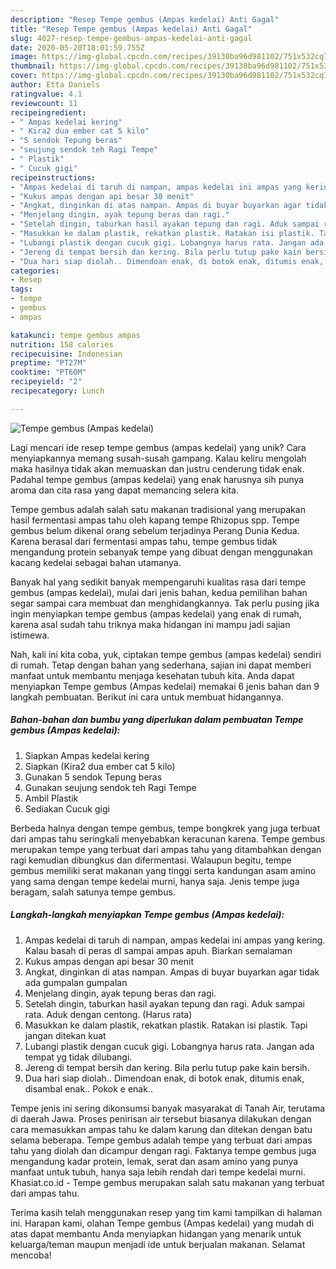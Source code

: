 ```yaml
---
description: "Resep Tempe gembus (Ampas kedelai) Anti Gagal"
title: "Resep Tempe gembus (Ampas kedelai) Anti Gagal"
slug: 4027-resep-tempe-gembus-ampas-kedelai-anti-gagal
date: 2020-05-20T18:01:59.755Z
image: https://img-global.cpcdn.com/recipes/39130ba96d981102/751x532cq70/tempe-gembus-ampas-kedelai-foto-resep-utama.jpg
thumbnail: https://img-global.cpcdn.com/recipes/39130ba96d981102/751x532cq70/tempe-gembus-ampas-kedelai-foto-resep-utama.jpg
cover: https://img-global.cpcdn.com/recipes/39130ba96d981102/751x532cq70/tempe-gembus-ampas-kedelai-foto-resep-utama.jpg
author: Etta Daniels
ratingvalue: 4.1
reviewcount: 11
recipeingredient:
- " Ampas kedelai kering"
- " Kira2 dua ember cat 5 kilo"
- "5 sendok Tepung beras"
- "seujung sendok teh Ragi Tempe"
- " Plastik"
- " Cucuk gigi"
recipeinstructions:
- "Ampas kedelai di taruh di nampan, ampas kedelai ini ampas yang kering. Kalau basah di peras dl sampai ampas apuh. Biarkan semalaman"
- "Kukus ampas dengan api besar 30 menit"
- "Angkat, dinginkan di atas nampan. Ampas di buyar buyarkan agar tidak ada gumpalan gumpalan"
- "Menjelang dingin, ayak tepung beras dan ragi."
- "Setelah dingin, taburkan hasil ayakan tepung dan ragi. Aduk sampai rata. Aduk dengan centong. (Harus rata)"
- "Masukkan ke dalam plastik, rekatkan plastik. Ratakan isi plastik. Tapi jangan ditekan kuat"
- "Lubangi plastik dengan cucuk gigi. Lobangnya harus rata. Jangan ada tempat yg tidak dilubangi."
- "Jereng di tempat bersih dan kering. Bila perlu tutup pake kain bersih."
- "Dua hari siap diolah.. Dimendoan enak, di botok enak, ditumis enak, disambal enak.. Pokok e enak.."
categories:
- Resep
tags:
- tempe
- gembus
- ampas

katakunci: tempe gembus ampas 
nutrition: 158 calories
recipecuisine: Indonesian
preptime: "PT27M"
cooktime: "PT60M"
recipeyield: "2"
recipecategory: Lunch

---
```



![Tempe gembus (Ampas kedelai)](https://img-global.cpcdn.com/recipes/39130ba96d981102/751x532cq70/tempe-gembus-ampas-kedelai-foto-resep-utama.jpg)

Lagi mencari ide resep tempe gembus (ampas kedelai) yang unik? Cara menyiapkannya memang susah-susah gampang. Kalau keliru mengolah maka hasilnya tidak akan memuaskan dan justru cenderung tidak enak. Padahal tempe gembus (ampas kedelai) yang enak harusnya sih punya aroma dan cita rasa yang dapat memancing selera kita.

Tempe gembus adalah salah satu makanan tradisional yang merupakan hasil fermentasi ampas tahu oleh kapang tempe Rhizopus spp. Tempe gembus belum dikenal orang sebelum terjadinya Perang Dunia Kedua. Karena berasal dari fermentasi ampas tahu, tempe gembus tidak mengandung protein sebanyak tempe yang dibuat dengan menggunakan kacang kedelai sebagai bahan utamanya.

Banyak hal yang sedikit banyak mempengaruhi kualitas rasa dari tempe gembus (ampas kedelai), mulai dari jenis bahan, kedua pemilihan bahan segar sampai cara membuat dan menghidangkannya. Tak perlu pusing jika ingin menyiapkan tempe gembus (ampas kedelai) yang enak di rumah, karena asal sudah tahu triknya maka hidangan ini mampu jadi sajian istimewa.


Nah, kali ini kita coba, yuk, ciptakan tempe gembus (ampas kedelai) sendiri di rumah. Tetap dengan bahan yang sederhana, sajian ini dapat memberi manfaat untuk membantu menjaga kesehatan tubuh kita. Anda dapat menyiapkan Tempe gembus (Ampas kedelai) memakai 6 jenis bahan dan 9 langkah pembuatan. Berikut ini cara untuk membuat hidangannya.

<!--inarticleads1-->

##### Bahan-bahan dan bumbu yang diperlukan dalam pembuatan Tempe gembus (Ampas kedelai):

1. Siapkan  Ampas kedelai kering
1. Siapkan  (Kira2 dua ember cat 5 kilo)
1. Gunakan 5 sendok Tepung beras
1. Gunakan seujung sendok teh Ragi Tempe
1. Ambil  Plastik
1. Sediakan  Cucuk gigi


Berbeda halnya dengan tempe gembus, tempe bongkrek yang juga terbuat dari ampas tahu seringkali menyebabkan keracunan karena. Tempe gembus merupakan tempe yang terbuat dari ampas tahu yang ditambahkan dengan ragi kemudian dibungkus dan difermentasi. Walaupun begitu, tempe gembus memiliki serat makanan yang tinggi serta kandungan asam amino yang sama dengan tempe kedelai murni, hanya saja. Jenis tempe juga beragam, salah satunya tempe gembus. 

<!--inarticleads2-->

##### Langkah-langkah menyiapkan Tempe gembus (Ampas kedelai):

1. Ampas kedelai di taruh di nampan, ampas kedelai ini ampas yang kering. Kalau basah di peras dl sampai ampas apuh. Biarkan semalaman
1. Kukus ampas dengan api besar 30 menit
1. Angkat, dinginkan di atas nampan. Ampas di buyar buyarkan agar tidak ada gumpalan gumpalan
1. Menjelang dingin, ayak tepung beras dan ragi.
1. Setelah dingin, taburkan hasil ayakan tepung dan ragi. Aduk sampai rata. Aduk dengan centong. (Harus rata)
1. Masukkan ke dalam plastik, rekatkan plastik. Ratakan isi plastik. Tapi jangan ditekan kuat
1. Lubangi plastik dengan cucuk gigi. Lobangnya harus rata. Jangan ada tempat yg tidak dilubangi.
1. Jereng di tempat bersih dan kering. Bila perlu tutup pake kain bersih.
1. Dua hari siap diolah.. Dimendoan enak, di botok enak, ditumis enak, disambal enak.. Pokok e enak..


Tempe jenis ini sering dikonsumsi banyak masyarakat di Tanah Air, terutama di daerah Jawa. Proses penirisan air tersebut biasanya dilakukan dengan cara memasukkan ampas tahu ke dalam karung dan ditekan dengan batu selama beberapa. Tempe gembus adalah tempe yang terbuat dari ampas tahu yang diolah dan dicampur dengan ragi. Faktanya tempe gembus juga mengandung kadar protein, lemak, serat dan asam amino yang punya manfaat untuk tubuh, hanya saja lebih rendah dari tempe kedelai murni. Khasiat.co.id - Tempe gembus merupakan salah satu makanan yang terbuat dari ampas tahu. 

Terima kasih telah menggunakan resep yang tim kami tampilkan di halaman ini. Harapan kami, olahan Tempe gembus (Ampas kedelai) yang mudah di atas dapat membantu Anda menyiapkan hidangan yang menarik untuk keluarga/teman maupun menjadi ide untuk berjualan makanan. Selamat mencoba!
